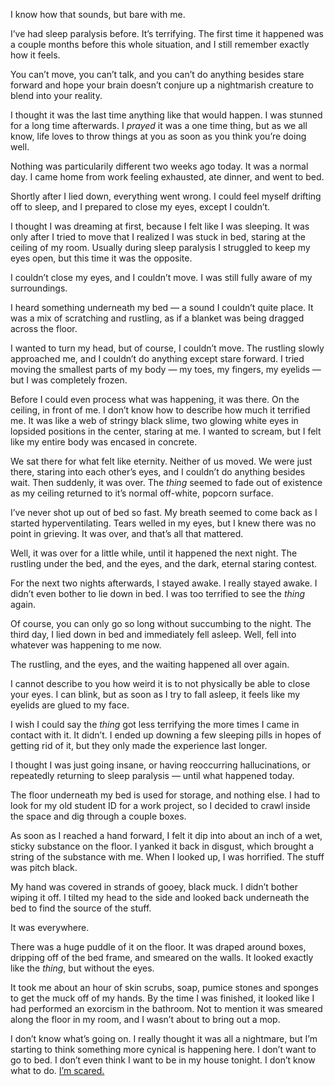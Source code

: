 I know how that sounds, but bare with me.

I’ve had sleep paralysis before. It’s terrifying. The first time it happened was a couple months before this whole situation, and I still remember exactly how it feels. 

You can’t move, you can’t talk, and you can’t do anything besides stare forward and hope your brain doesn’t conjure up a nightmarish creature to blend into your reality.

I thought it was the last time anything like that would happen. I was stunned for a long time afterwards. I *prayed* it was a one time thing, but as we all know, life loves to throw things at you as soon as you think you’re doing well.

Nothing was particularily different two weeks ago today. It was a normal day. I came home from work feeling exhausted, ate dinner, and went to bed.

Shortly after I lied down, everything went wrong. I could feel myself drifting off to sleep, and I prepared to close my eyes, except I couldn’t.

I thought I was dreaming at first, because I felt like I was sleeping. It was only after I tried to move that I realized I was stuck in bed, staring at the ceiling of my room. Usually during sleep paralysis I struggled to keep my eyes open, but this time it was the opposite. 

I couldn’t close my eyes, and I couldn’t move. I was still fully aware of my surroundings.

I heard something underneath my bed — a sound I couldn’t quite place. It was a mix of scratching and rustling, as if a blanket was being dragged across the floor.

I wanted to turn my head, but of course, I couldn’t move. The rustling slowly approached me, and I couldn’t do anything except stare forward. I tried moving the smallest parts of my body — my toes, my fingers, my eyelids — but I was completely frozen.

Before I could even process what was happening, it was there. On the ceiling, in front of me. I don’t know how to describe how much it terrified me. It was like a web of stringy black slime, two glowing white eyes in lopsided positions in the center, staring at me. I wanted to scream, but I felt like my entire body was encased in concrete.

We sat there for what felt like eternity. Neither of us moved. We were just there, staring into each other’s eyes, and I couldn’t do anything besides wait. Then suddenly, it was over. The *thing* seemed to fade out of existence as my ceiling returned to it’s normal off-white, popcorn surface.

I’ve never shot up out of bed so fast. My breath seemed to come back as I started hyperventilating. Tears welled in my eyes, but I knew there was no point in grieving. It was over, and that’s all that mattered.

Well, it was over for a little while, until it happened the next night. The rustling under the bed, and the eyes, and the dark, eternal staring contest.

For the next two nights afterwards, I stayed awake. I really stayed awake. I didn’t even bother to lie down in bed. I was too terrified to see the *thing* again.

Of course, you can only go so long without succumbing to the night. The third day, I lied down in bed and immediately fell asleep. Well, fell into whatever was happening to me now.

The rustling, and the eyes, and the waiting happened all over again.

I cannot describe to you how weird it is to not physically be able to close your eyes. I can blink, but as soon as I try to fall asleep, it feels like my eyelids are glued to my face.

I wish I could say the *thing* got less terrifying the more times I came in contact with it. It didn’t. I ended up downing a few sleeping pills in hopes of getting rid of it, but they only made the experience last longer.

I thought I was just going insane, or having reoccurring hallucinations, or repeatedly returning to sleep paralysis — until what happened today. 

The floor underneath my bed is used for storage, and nothing else. I had to look for my old student ID for a work project, so I decided to crawl inside the space and dig through a couple boxes. 

As soon as I reached a hand forward, I felt it dip into about an inch of a wet, sticky substance on the floor. I yanked it back in disgust, which brought a string of the substance with me. When I looked up, I was horrified. The stuff was pitch black.

My hand was covered in strands of gooey, black muck. I didn’t bother wiping it off. I tilted my head to the side and looked back underneath the bed to find the source of the stuff. 

It was everywhere.

There was a huge puddle of it on the floor. It was draped around boxes, dripping off of the bed frame, and smeared on the walls. It looked exactly like the *thing*, but without the eyes. 

It took me about an hour of skin scrubs, soap, pumice stones and sponges to get the muck off of my hands. By the time I was finished, it looked like I had performed an exorcism in the bathroom. Not to mention it was smeared along the floor in my room, and I wasn’t about to bring out a mop.

I don’t know what’s going on. I really thought it was all a nightmare, but I’m starting to think something more cynical is happening here. I don’t want to go to bed. I don’t even think I want to be in my house tonight. I don’t know what to do. [I’m scared.](https://imgur.com/a/8mOFVA3)